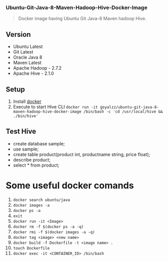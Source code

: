### Ubuntu-Git-Java-8-Maven-Hadoop-Hive-Docker-Image ###
> Docker image having Ubuntu Git Java-8 Maven hadoop Hive.

## Version ##
* Ubuntu Latest
* Git Latest
* Oracle Java 8
* Maven Latest
* Apache Hadoop - 2.7.2
* Apache Hive - 2.1.0

## Setup ##
1. Install [docker](https://www.docker.com/products/overview "Install Docker")
2. Execute to start Hive CLI `docker run -it goyalzz/ubuntu-git-java-8-maven-hadoop-hive-docker-image /bin/bash -c 'cd /usr/local/hive && ./bin/hive'`

## Test Hive ##
- create database sample;
- use sample;
- create table product(product int, productname string, price float);
- describe product;
- select * from product;

# Some useful docker comands #
1.  `docker search ubuntu/java`
2.  `docker images -a`
3.  `docker ps -a`
4.  `exit`
5.  `docker run -it <Image>`
6.  `docker rm -f $(docker ps -a -q)`
7.  `docker rmi -f $(docker images -a -q)`
8.  `docker tag <image> <new name>`
9.  `docker build -f Dockerfile -t <image name> .`
10. `touch Dockerfile`
11. `docker exec -it <CONTAINER_ID> /bin/bash`